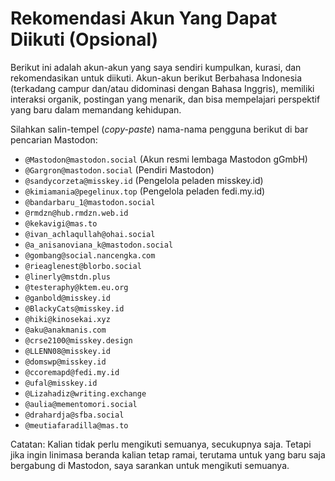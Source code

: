 # Rekomendasi Akun Yang Dapat Diikuti (Opsional)

Berikut ini adalah akun-akun yang saya sendiri kumpulkan, kurasi, dan rekomendasikan untuk diikuti. Akun-akun berikut Berbahasa Indonesia (terkadang campur dan/atau didominasi dengan Bahasa Inggris), memiliki interaksi organik, postingan yang menarik, dan bisa mempelajari perspektif yang baru dalam memandang kehidupan.

Silahkan salin-tempel (*copy-paste*) nama-nama pengguna berikut di bar pencarian Mastodon:
- `@Mastodon@mastodon.social` (Akun resmi lembaga Mastodon gGmbH)
- `@Gargron@mastodon.social` (Pendiri Mastodon)
- `@sandycorzeta@misskey.id` (Pengelola peladen misskey.id)
- `@kimiamania@pegelinux.top` (Pengelola peladen fedi.my.id)
- `@bandarbaru_1@mastodon.social`
- `@rmdzn@hub.rmdzn.web.id`
- `@kekavigi@mas.to`
- `@ivan_achlaqullah@ohai.social`
- `@a_anisanoviana_k@mastodon.social`
- `@gombang@social.nancengka.com`
- `@rieaglenest@blorbo.social`
- `@linerly@mstdn.plus`
- `@testeraphy@ktem.eu.org`
- `@ganbold@misskey.id`
- `@BlackyCats@misskey.id`
- `@hiki@kinosekai.xyz`
- `@aku@anakmanis.com`
- `@crse2100@misskey.design`
- `@LLENN08@misskey.id`
- `@domswp@misskey.id`
- `@ccoremapd@fedi.my.id`
- `@ufal@misskey.id`
- `@Lizahadiz@writing.exchange`
- `@aulia@mementomori.social`
- `@drahardja@sfba.social`
- `@meutiafaradilla@mas.to`

Catatan: Kalian tidak perlu mengikuti semuanya, secukupnya saja. Tetapi jika ingin linimasa beranda kalian tetap ramai, terutama untuk yang baru saja bergabung di Mastodon, saya sarankan untuk mengikuti semuanya.

